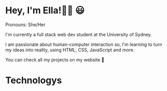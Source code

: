 

# Hey, I'm Ella!👋🏻 😃
Pronouns: She/Her

I'm currently a full stack web dev student at the University of Sydney.

I am passionate about human-computer interaction so, I'm learning to turn my ideas into reality, using HTML, CSS, JavaScript and more.

You can check all my projects on my website 🧩

# Technologys 


